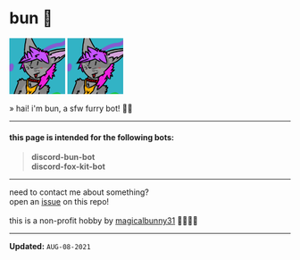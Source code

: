 # bun 🐾

<!--- ![bun](https://github.com/magicalbunny31/discord-bunny-bot-public/blob/main/images/bunny.png) --->
<img src="https://github.com/magicalbunny31/discord-bun-bot-public/blob/main/images/bun.png" title="bun" width="100" height="100"> <img src="https://github.com/magicalbunny31/discord-bun-bot-public/blob/main/images/bun.png" title="fox kit" width="100" height="100">

» hai! i'm bun, a sfw furry bot! 🐾🐰<br>

---

#### this page is intended for the following bots:
> **discord-bun-bot**<br/>
> **discord-fox-kit-bot**

---

need to contact me about something?<br>
open an [issue](https://github.com/magicalbunny31/discord-bun-bot-public/issues/new "click to open an issue! 🐾") on this repo!<br>
<br>
this is a non-profit hobby by [magicalbunny31](https://github.com/magicalbunny31 "click to go to my page! 🐾") 🐰🦊🐺🦌

---

**Updated:** `AUG-08-2021`

